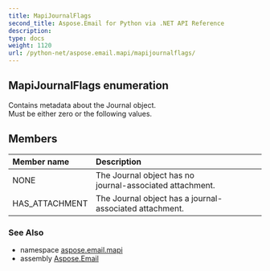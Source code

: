 ```yaml
---
title: MapiJournalFlags
second_title: Aspose.Email for Python via .NET API Reference
description: 
type: docs
weight: 1120
url: /python-net/aspose.email.mapi/mapijournalflags/
---
```


## MapiJournalFlags enumeration

Contains metadata about the Journal object.<br/>            Must be either zero or the following values.

## Members
| Member name | Description |
| :- | :- |
|NONE|The Journal object has no <br/>            journal-associated attachment.|
|HAS_ATTACHMENT|The Journal object has a journal-associated attachment.|

### See Also

* namespace [aspose.email.mapi](/email/python-net/aspose.email.mapi/)
* assembly [Aspose.Email](/email/python-net/)

